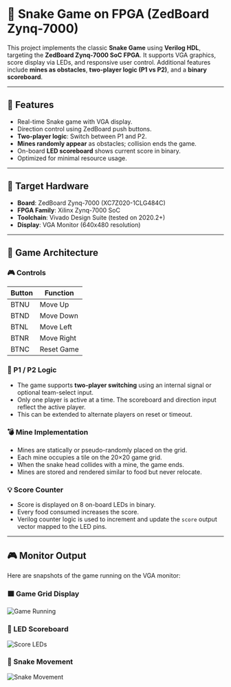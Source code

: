 # 🐍 Snake Game on FPGA (ZedBoard Zynq-7000)

This project implements the classic **Snake Game** using **Verilog HDL**, targeting the **ZedBoard Zynq-7000 SoC FPGA**. It supports VGA graphics, score display via LEDs, and responsive user control. Additional features include **mines as obstacles**, **two-player logic (P1 vs P2)**, and a **binary scoreboard**.

---

## 🎯 Features

- Real-time Snake game with VGA display.
- Direction control using ZedBoard push buttons.
- **Two-player logic**: Switch between P1 and P2.
- **Mines randomly appear** as obstacles; collision ends the game.
- On-board **LED scoreboard** shows current score in binary.
- Optimized for minimal resource usage.

---

## 🧰 Target Hardware

- **Board**: ZedBoard Zynq-7000 (XC7Z020-1CLG484C)
- **FPGA Family**: Xilinx Zynq-7000 SoC
- **Toolchain**: Vivado Design Suite (tested on 2020.2+)
- **Display**: VGA Monitor (640x480 resolution)

---

## 🧠 Game Architecture

### 🎮 Controls

| Button | Function         |
|--------|------------------|
| BTNU   | Move Up          |
| BTND   | Move Down        |
| BTNL   | Move Left        |
| BTNR   | Move Right       |
| BTNC   | Reset Game       |

### 👥 P1 / P2 Logic

- The game supports **two-player switching** using an internal signal or optional team-select input.
- Only one player is active at a time. The scoreboard and direction input reflect the active player.
- This can be extended to alternate players on reset or timeout.

### 💣 Mine Implementation

- Mines are statically or pseudo-randomly placed on the grid.
- Each mine occupies a tile on the 20×20 game grid.
- When the snake head collides with a mine, the game ends.
- Mines are stored and rendered similar to food but never relocate.

### 💡 Score Counter

- Score is displayed on 8 on-board LEDs in binary.
- Every food consumed increases the score.
- Verilog counter logic is used to increment and update the `score` output vector mapped to the LED pins.

---

## 🎮 Monitor Output

Here are snapshots of the game running on the VGA monitor:

### 🟩 Game Grid Display
![Game Running](images/monitor1.jpg)

### 🔢 LED Scoreboard
![Score LEDs](images/score_leds.jpg)

### 🐍 Snake Movement
![Snake Movement](images/monitor2.jpg)

